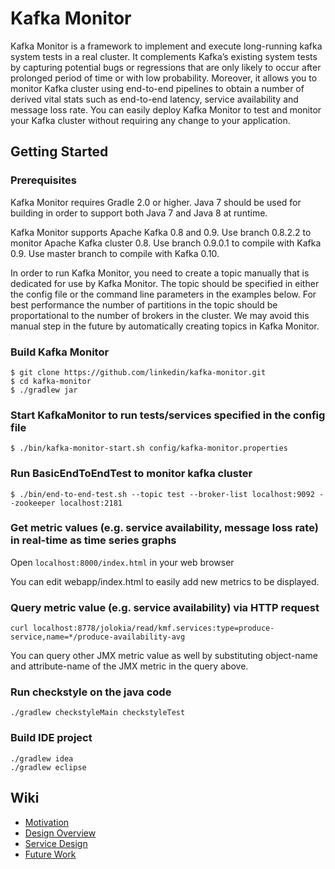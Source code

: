 # Kafka Monitor
Kafka Monitor is a framework to implement and execute long-running kafka
system tests in a real cluster. It complements Kafka’s existing system
tests by capturing potential bugs or regressions that are only likely to occur
after prolonged period of time or with low probability. Moreover, it allows you to monitor Kafka
cluster using end-to-end pipelines to obtain a number of derived vital stats
such as end-to-end latency, service availability and message loss rate. You can easily
deploy Kafka Monitor to test and monitor your Kafka cluster without requiring
any change to your application.

## Getting Started

### Prerequisites
Kafka Monitor requires Gradle 2.0 or higher. Java 7 should be used for
building in order to support both Java 7 and Java 8 at runtime.

Kafka Monitor supports Apache Kafka 0.8 and 0.9. Use branch 0.8.2.2 to monitor Apache
Kafka cluster 0.8. Use branch 0.9.0.1 to compile with Kafka 0.9. Use master
branch to compile with Kafka 0.10.

In order to run Kafka Monitor, you need to create a topic manually
that is dedicated for use by Kafka Monitor. The topic should be specified in
either the config file or the command line parameters in the examples below.
For best performance the number of partitions in the topic should be
proportational to the number of brokers in the cluster. We may avoid this
manual step in the future by automatically creating topics in Kafka Monitor.

### Build Kafka Monitor
```
$ git clone https://github.com/linkedin/kafka-monitor.git
$ cd kafka-monitor 
$ ./gradlew jar
```

### Start KafkaMonitor to run tests/services specified in the config file
```
$ ./bin/kafka-monitor-start.sh config/kafka-monitor.properties
```

### Run BasicEndToEndTest to monitor kafka cluster
```
$ ./bin/end-to-end-test.sh --topic test --broker-list localhost:9092 --zookeeper localhost:2181
```

### Get metric values (e.g. service availability, message loss rate) in real-time as time series graphs
Open ```localhost:8000/index.html``` in your web browser

You can edit webapp/index.html to easily add new metrics to be displayed.

### Query metric value (e.g. service availability) via HTTP request
```
curl localhost:8778/jolokia/read/kmf.services:type=produce-service,name=*/produce-availability-avg
```

You can query other JMX metric value as well by substituting object-name and
attribute-name of the JMX metric in the query above.

### Run checkstyle on the java code
```
./gradlew checkstyleMain checkstyleTest
```

### Build IDE project
```
./gradlew idea
./gradlew eclipse
```

## Wiki

- [Motivation](https://github.com/linkedin/kafka-monitor/wiki/Motivation)
- [Design Overview](https://github.com/linkedin/kafka-monitor/wiki/Design-Overview)
- [Service Design](https://github.com/linkedin/kafka-monitor/wiki/Service-Design)
- [Future Work](https://github.com/linkedin/kafka-monitor/wiki/Future-Work)

